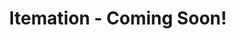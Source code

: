 ---
title: "Itemation - Coming Soon!"
description: "Automate your Shopify suppliers and datafeeds"
logo: "images/automation_white.png"
---